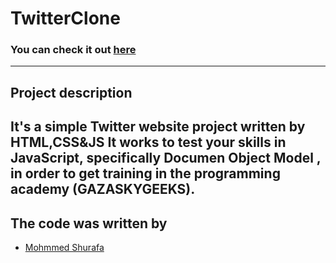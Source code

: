# TwitterClone

### You can check it out [here](https://mohammedshorafa.github.io/TwitterClone/)

---

## Project description

## It's a simple Twitter website project written by HTML,CSS&JS It works to test your skills in JavaScript, specifically Documen Object Model , in order to get training in the programming academy (GAZASKYGEEKS).

## The code was written by

- [Mohmmed Shurafa](https://github.com/MohammedShorafa)

